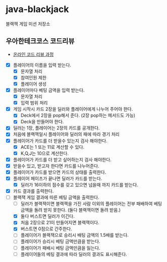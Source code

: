 # java-blackjack
블랙잭 게임 미션 저장소

## 우아한테크코스 코드리뷰
* [온라인 코드 리뷰 과정](https://github.com/woowacourse/woowacourse-docs/blob/master/maincourse/README.md)


- [x]  플레이어의 이름을 입력 받는다.
    - [x]  문자열 처리
    - [x]  참여인원 제한
    - [x]  플레이어 생성
- [x]  플레이어마다 베팅 금액을 입력 받는다.
    - [x]  문자열 처리
    - [x]  입력 범위 처리  
- [x]  게임 시작시 카드 2장을 딜러와 플레이어에게 나누어 주어야 한다.
    - [x]  Deck에서 2장을 pop해서 준다. (2장 pop하는 메서드도 가능)
    - [x]  Deck을 만들어야 한다.
- [x]  딜러는 1장, 플레이어는 2장의 카드를 공개한다.
- [x]  처음에 블랙잭일시 플레이어와 딜러의 패에 따라 경기 처리
- [x]  플레이어가 카드를 더 받을수 있는지 검사 해야한다.
    - [x]  ACE는 1 또는 11로 계산할 수 있다.
    - [x]  K,Q,J는 10으로 계산한다.
- [x]  플레이어가 카드를 더 받고 싶어하는지 검사 해야한다.
- [x]  받을수 있고, 받고자 한다면 카드를 나누어준다.
- [x]  플레이어가 카드를 받으면 카드의 상태를 출력한다.
- [x]  플레이어 페이즈가 끝나면 딜러가 카드를 받는다.
    - [x]  딜러가 16이하의 점수를 갖고 있으면 넘을때 까지 카드를 받는다.
- [x]  카드 결과를 출력한다.
- [ ]  블랙잭 게임 결과에 따른 베팅 금액을 출력한다.
    - [ ]  딜러가 블랙잭이면 블랙잭을 가진 사람 이외의 플레이어는 전부 패배하여 베팅 금액을 돌려 받지 못한다. (둘다 블랙잭이면 돌려 받음.)
    - [x]  둘다 버스트면 딜러가 이긴다.
    - [x]  처음 2장으로 21이 만들어지면 블랙잭이다.
    - [x]  버스트면 0점으로 간주한다.
    - [ ]  플레이어가 블랙잭으로 승리시 배팅 금액의 1.5배를 받는다.
    - [ ]  플레이어가 승리시 베팅 금액만큼을 받는다.
    - [ ]  플레이어가 패배시 베팅 금액만큼을 잃는다.
    - [ ]  플레이어들의 베팅 결과에 따라 딜러의 결과도 표시해준다. 